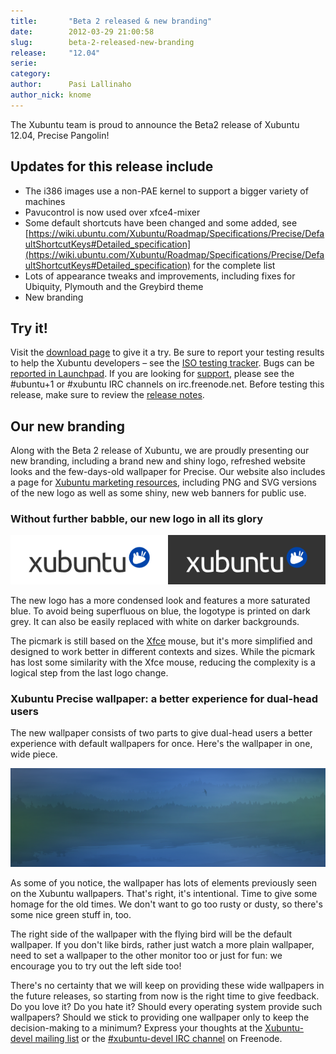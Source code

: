 ```yaml
---
title:       "Beta 2 released & new branding"
date:        2012-03-29 21:00:58
slug:        beta-2-released-new-branding
release:     "12.04"
serie:       
category:    
author:      Pasi Lallinaho
author_nick: knome
---
```


The Xubuntu team is proud to announce the Beta2 release of Xubuntu 12.04, Precise Pangolin!

Updates for this release include
--------------------------------

- The i386 images use a non-PAE kernel to support a bigger variety of machines
- Pavucontrol is now used over xfce4-mixer
- Some default shortcuts have been changed and some added, see [https://wiki.ubuntu.com/Xubuntu/Roadmap/Specifications/Precise/DefaultShortcutKeys#Detailed_specification](https://wiki.ubuntu.com/Xubuntu/Roadmap/Specifications/Precise/DefaultShortcutKeys#Detailed_specification) for the complete list
- Lots of appearance tweaks and improvements, including fixes for Ubiquity, Plymouth and the Greybird theme
- New branding

Try it!
-------

Visit the [download page](http://cdimage.ubuntu.com/xubuntu/releases/12.04/beta-2/) to give it a try. Be sure to report your testing results to help the Xubuntu developers – see the [ISO testing tracker](http://iso.qa.ubuntu.com/qatracker/build/xubuntu/all). Bugs can be [reported in Launchpad](https://launchpad.net/ubuntu/+filebug/). If you are looking for [support](../help), please see the #ubuntu+1 or #xubuntu IRC channels on irc.freenode.net. Before testing this release, make sure to review the [release notes](https://wiki.ubuntu.com/PrecisePangolin/TechnicalOverview/Beta2).

Our new branding
----------------

Along with the Beta 2 release of Xubuntu, we are proudly presenting our new branding, including a brand new and shiny logo, refreshed website looks and the few-days-old wallpaper for Precise. Our website also includes a page for [Xubuntu marketing resources](http://xubuntu.org/marketingresources/ "Marketing Resources"), including PNG and SVG versions of the new logo as well as some shiny, new web banners for public use.

### Without further babble, our new logo in all its glory

![Xubuntu logo, 2012 version. Light and dark background versions.](/assets/articles/2012/logo-2012.png "Xubuntu logo 2012.")

The new logo has a more condensed look and features a more saturated blue. To avoid being superfluous on blue, the logotype is printed on dark grey. It can also be easily replaced with white on darker backgrounds.

The picmark is still based on the [Xfce](http://xfce.org/) mouse, but it's more simplified and designed to work better in different contexts and sizes. While the picmark has lost some similarity with the Xfce mouse, reducing the complexity is a logical step from the last logo change.

### Xubuntu Precise wallpaper: a better experience for dual-head users

The new wallpaper consists of two parts to give dual-head users a better experience with default wallpapers for once. Here's the wallpaper in one, wide piece.

![](/assets/articles/2012/precise-wallpaper.png "Xubuntu Precise wallpaper")

As some of you notice, the wallpaper has lots of elements previously seen on the Xubuntu wallpapers. That's right, it's intentional. Time to give some homage for the old times. We don't want to go too rusty or dusty, so there's some nice green stuff in, too.

The right side of the wallpaper with the flying bird will be the default wallpaper. If you don't like birds, rather just watch a more plain wallpaper, need to set a wallpaper to the other monitor too or just for fun: we encourage you to try out the left side too!

There's no certainty that we will keep on providing these wide wallpapers in the future releases, so starting from now is the right time to give feedback. Do you love it? Do you hate it? Should every operating system provide such wallpapers? Should we stick to providing one wallpaper only to keep the decision-making to a minimum? Express your thoughts at the [Xubuntu-devel mailing list](https://lists.ubuntu.com/mailman/listinfo/xubuntu-devel) or the [\#xubuntu-devel IRC channel](http://webchat.freenode.net/?channels=xubuntu-devel&nick=xubuntu...&prompt=1) on Freenode.
